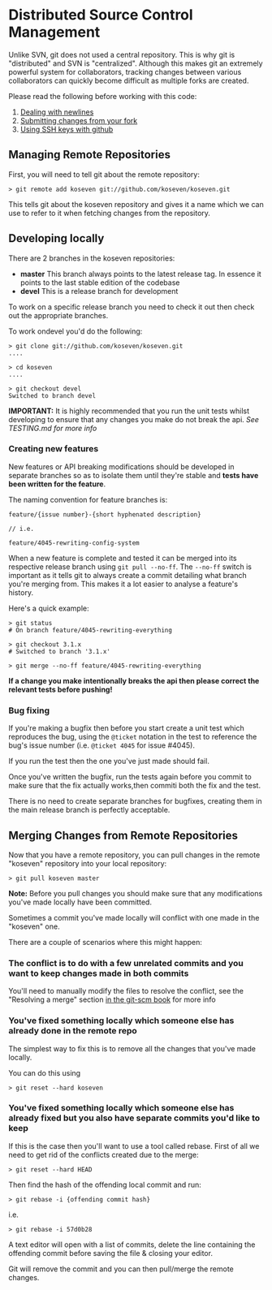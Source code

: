 # Distributed Source Control Management

Unlike SVN, git does not used a central repository. This is why git is "distributed" and SVN is
"centralized". Although this makes git an extremely powerful system for collaborators, tracking
changes between various collaborators can quickly become difficult as multiple forks are created.

Please read the following before working with this code:

1. [Dealing with newlines](http://github.com/guides/dealing-with-newlines-in-git)
2. [Submitting changes from your fork](http://github.com/guides/fork-a-project-and-submit-your-modifications)
3. [Using SSH keys with github](http://github.com/guides/how-to-not-have-to-type-your-password-for-every-push)

## Managing Remote Repositories

First, you will need to tell git about the remote repository:

    > git remote add koseven git://github.com/koseven/koseven.git

This tells git about the koseven repository and gives it a name which we can use to refer to it when
fetching changes from the repository.

## Developing locally

There are 2 branches in the koseven repositories:

* **master** This branch always points to the latest release tag. In essence it points to the last stable edition of the codebase
* **devel**  This is a release branch for development

To work on a specific release branch you need to check it out then check out the appropriate branches.

To work ondevel you'd do the following:

	> git clone git://github.com/koseven/koseven.git
	....
	
	> cd koseven
	....

	> git checkout devel
	Switched to branch devel

**IMPORTANT:** It is highly recommended that you run the unit tests whilst developing to
ensure that any changes you make do not break the api. *See TESTING.md for more info*

### Creating new features

New features or API breaking modifications should be developed in separate branches so as to isolate them
until they're stable and **tests have been written for the feature**.

The naming convention for feature branches is:

	feature/{issue number}-{short hyphenated description}
	
	// i.e.

	feature/4045-rewriting-config-system
	
When a new feature is complete and tested it can be merged into its respective release branch using
`git pull --no-ff`. The `--no-ff` switch is important as it tells git to always create a commit
detailing what branch you're merging from. This makes it a lot easier to analyse a feature's history.

Here's a quick example:

	> git status
	# On branch feature/4045-rewriting-everything
	
	> git checkout 3.1.x
	# Switched to branch '3.1.x'

	> git merge --no-ff feature/4045-rewriting-everything

**If a change you make intentionally breaks the api then please correct the relevant tests before pushing!**

### Bug fixing 

If you're making a bugfix then before you start create a unit test which reproduces the bug,
using the `@ticket` notation in the test to reference the bug's issue number
(i.e. `@ticket 4045` for issue #4045). 

If you run the test then the one you've just made should fail.

Once you've written the bugfix, run the tests again before you commit to make sure that the
fix actually works,then commiti both the fix and the test.

There is no need to create separate branches for bugfixes, creating them in the main release
branch is perfectly acceptable.

## Merging Changes from Remote Repositories

Now that you have a remote repository, you can pull changes in the remote "koseven" repository
into your local repository:

    > git pull koseven master

**Note:** Before you pull changes you should make sure that any modifications you've made locally
have been committed.

Sometimes a commit you've made locally will conflict with one made in the "koseven" one.

There are a couple of scenarios where this might happen:

### The conflict is to do with a few unrelated commits and you want to keep changes made in both commits

You'll need to manually modify the files to resolve the conflict, see the "Resolving a merge"
section [in the git-scm book](http://book.git-scm.com/3_basic_branching_and_merging.html) for more info

### You've fixed something locally which someone else has already done in the remote repo

The simplest way to fix this is to remove all the changes that you've made locally.

You can do this using 

    > git reset --hard koseven

### You've fixed something locally which someone else has already fixed but you also have separate commits you'd like to keep

If this is the case then you'll want to use a tool called rebase.  First of all we need to
get rid of the conflicts created due to the merge:

    > git reset --hard HEAD

Then find the hash of the offending local commit and run:

    > git rebase -i {offending commit hash}

i.e.

	> git rebase -i 57d0b28

A text editor will open with a list of commits, delete the line containing the offending commit
before saving the file & closing your editor.

Git will remove the commit and you can then pull/merge the remote changes.

